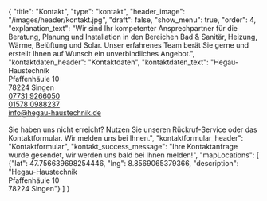 {
    "title": "Kontakt",
    "type": "kontakt",
    "header_image": "/images/header/kontakt.jpg",
    "draft": false,
    "show_menu": true,
    "order": 4,
    "explanation_text": "Wir sind Ihr kompetenter Ansprechpartner für die Beratung, Planung und Installation in den Bereichen Bad & Sanitär, Heizung, Wärme, Belüftung und Solar. Unser erfahrenes Team berät Sie gerne und erstellt Ihnen auf Wunsch ein unverbindliches Angebot.",
    "kontaktdaten_header": "Kontaktdaten",
    "kontaktdaten_text": "Hegau-Haustechnik<br>Pfaffenhäule 10<br>78224 Singen<br><a href='tel:+4977319266050'>07731 9266050</a><br><a href='tel:+4915780988237'>01578 0988237</a><br><a href='mailto:info@hegau-haustechnik.de'>info@hegau-haustechnik.de</a><br><br>Sie haben uns nicht erreicht? Nutzen Sie unseren Rückruf-Service oder das Kontaktformular. Wir melden uns bei Ihnen.",
    "kontaktformular_header": "Kontaktformular",
    "kontakt_success_message": "Ihre Kontaktanfrage wurde gesendet, wir werden uns bald bei Ihnen melden!",
    "mapLocations": [
		{"lat": 47.756639698254446, "lng": 8.8569065379366, "description": "Hegau-Haustechnik<br>Pfaffenhäule 10<br>78224 Singen"}
	]
}


